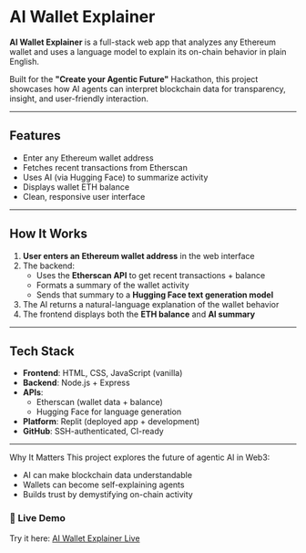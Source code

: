 #  AI Wallet Explainer

**AI Wallet Explainer** is a full-stack web app that analyzes any Ethereum wallet and uses a language model to explain its on-chain behavior in plain English.

Built for the **"Create your Agentic Future"** Hackathon, this project showcases how AI agents can interpret blockchain data for transparency, insight, and user-friendly interaction.

---

##  Features

-  Enter any Ethereum wallet address
-  Fetches recent transactions from Etherscan
-  Uses AI (via Hugging Face) to summarize activity
-  Displays wallet ETH balance
-  Clean, responsive user interface

---

##  How It Works

1. **User enters an Ethereum wallet address** in the web interface
2. The backend:
   - Uses the **Etherscan API** to get recent transactions + balance
   - Formats a summary of the wallet activity
   - Sends that summary to a **Hugging Face text generation model**
3. The AI returns a natural-language explanation of the wallet behavior
4. The frontend displays both the **ETH balance** and **AI summary**

---

##  Tech Stack

- **Frontend**: HTML, CSS, JavaScript (vanilla)
- **Backend**: Node.js + Express
- **APIs**:
  - Etherscan (wallet data + balance)
  - Hugging Face  for language generation
- **Platform**: Replit (deployed app + development)
- **GitHub**: SSH-authenticated, CI-ready

---
Why It Matters
This project explores the future of agentic AI in Web3:

- AI can make blockchain data understandable  
- Wallets can become self-explaining agents  
- Builds trust by demystifying on-chain activity  
### 🚀 Live Demo

Try it here: [AI Wallet Explainer Live](https://ai-wallet-explainer.danieldakin06.repl.co)


